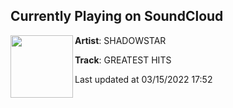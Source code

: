 ## Currently Playing on SoundCloud

[<img align="left" width="100" src="https://i1.sndcdn.com/artworks-RteI3aJVnb4CzziW-kloyDA-t500x500.jpg">](https://soundcloud.com/shadowstar666/greatest-hits)

**Artist**: SHADOWSTAR 

**Track**: GREATEST HITS

Last updated at 03/15/2022 17:52
